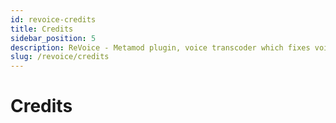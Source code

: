 ```yaml
---
id: revoice-credits
title: Credits
sidebar_position: 5
description: ReVoice - Metamod plugin, voice transcoder which fixes voice chat between non-steam and steam clients at ReHLDS servers.
slug: /revoice/credits
---
```


<head>
  <title>ReVoice: Credits | ReHLDS</title>
</head>

# Credits
